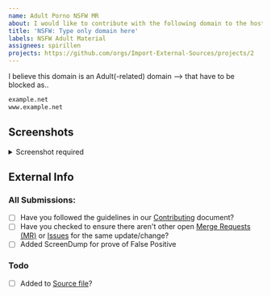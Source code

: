 ```yaml
---
name: Adult Porno NSFW MR
about: I would like to contribute with the following domain to the hosts file
title: 'NSFW: Type only domain here'
labels: NSFW Adult Material
assignees: spirillen
projects: https://github.com/orgs/Import-External-Sources/projects/2
---
```


<!-- Keep any domains in back ticks `(`)`

Screenshot is required within the <details> pane. Leave a blank line before 
and after the image link -->

I believe this domain is an Adult(-related) domain --> that have to 
be blocked as..

```python
example.net
www.example.net
```

## Screenshots

<details><Summary>Screenshot required</summary>



</details>

## External Info
<!-- if you have found your submission elsewhere, Please credit it by pasting a link here --->



### All Submissions:
- [ ] Have you followed the guidelines in our [Contributing](CONTRIBUTING.md) document?
- [ ] Have you checked to ensure there aren't other open
	[Merge Requests (MR)](../merge_requests) or [Issues](../issues) for
	the same update/change?
- [ ] Added ScreenDump for prove of False Positive

### Todo
- [ ] Added to [Source file](submit_here/hosts.txt)?
